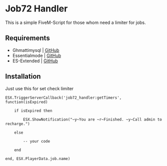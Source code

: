 # Job72 Handler
This is a simple FiveM-Script for those whom need a limiter for jobs.

## Requirements
- Ghmattimysql | [GitHub](https://github.com/GHMatti/ghmattimysql)
- Essentialmode | [GitHub](https://github.com/kanersps/essentialmode)
- ES-Extended | [GitHub](https://github.com/ESX-Org/es_extended)

## Installation
Just use this for set check limiter

```
ESX.TriggerServerCallback('job72_handler:getTimers', function(isExpired)

    if isExpired then

        ESX.ShowNotification("~y~You are ~r~Finished. ~y~Call admin to recharge.")

    else
        
        -- your code

    end

end, ESX.PlayerData.job.name)
```
